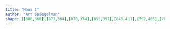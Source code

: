 ```yaml
---
title: "Maus I"
author: "Art Spiegelman"
shape: [[886,360],[877,364],[870,374],[859,397],[848,411],[792,465],[789,474],[789,486],[787,492],[788,661],[787,774],[785,816],[787,909],[785,1142],[785,1301],[787,1341],[787,1420],[785,1487],[785,1629],[787,1641],[789,1644],[799,1648],[808,1649],[833,1648],[841,1646],[845,1643],[847,1630],[848,1494],[850,1436],[849,1422],[851,1365],[850,1353],[854,1178],[854,1036],[857,766],[857,481],[860,471],[867,457],[891,433],[900,420],[907,413],[919,394],[922,384],[932,368],[931,364],[919,360]]
---
```

